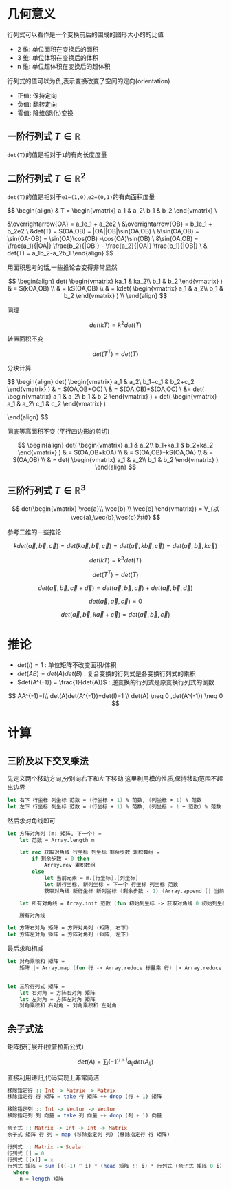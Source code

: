 # 几何意义

行列式可以看作是一个变换前后的围成的图形大小的的比值

- 2 维: 单位面积在变换后的面积
- 3 维: 单位体积在变换后的体积
- n 维: 单位超体积在变换后的超体积

行列式的值可以为负,表示变换改变了空间的定向(orientation)

- 正值: 保持定向
- 负值: 翻转定向
- 零值: 降维(退化)变换

## 一阶行列式 $T \in \mathbb{R}$

`det(T)`的值是相对于`1`的有向长度度量

## 二阶行列式 $T \in \mathbb{R}^{2}$

`det(T)`的值是相对于`e1=(1,0)`,`e2=(0,1)`的有向面积度量

$$
\begin{align}
& T =
 \begin{vmatrix}
 a_1 &  a_2\\
 b_1 & b_2
\end{vmatrix} \\

&\overrightarrow{OA} = a_1e_1 + a_2e2 \\
&\overrightarrow{OB} = b_1e_1 + b_2e2 \\
&det(T) = S(OA,OB) = |OA||OB|\sin(OA,OB) \\
&\sin(OA,OB) = \sin(OA-OB) = \sin(OA)\cos(OB) -\cos(OA)\sin(OB) \\
&\sin(OA,OB) = \frac{a_1}{|OA|} \frac{b_2}{|OB|} -  \frac{a_2}{|OA|} \frac{b_1}{|OB|} \\
& det(T) = a_1b_2-a_2b_1
\end{align}
$$

用面积思考的话,一些推论会变得非常显然

$$
\begin{align}
det(
\begin{vmatrix}
 ka_1 &  ka_2\\
 b_1 & b_2
\end{vmatrix}
) 
& = S(kOA,OB) \\
& = kS(OA,OB) \\
& = kdet(
\begin{vmatrix}
 a_1 &  a_2\\
 b_1 & b_2
\end{vmatrix}
) \\
\end{align}
$$

同理

$$
det(
kT
) = k^2det(T)
$$

转置面积不变

$$
det(T^{T}) = det(T)
$$

分块计算

$$
\begin{align}
det(
\begin{vmatrix}
 a_1 &  a_2\\
 b_1+c_1 & b_2+c_2
\end{vmatrix}
)
& = S(OA,OB+OC) \\
& = S(OA,OB)+S(OA,OC) \\
&= det(
\begin{vmatrix}
 a_1 &  a_2\\
 b_1 & b_2
\end{vmatrix}
)
+
det(
\begin{vmatrix}
 a_1 &  a_2\\
 c_1 & c_2
\end{vmatrix}
)

\end{align}
$$

同底等高面积不变 (平行四边形的剪切)

$$
\begin{align}
det(
\begin{vmatrix}
 a_1 &  a_2\\
 b_1+ka_1 & b_2+ka_2
\end{vmatrix}
)
& = S(OA,OB+kOA) \\
& = S(OA,OB)+kS(OA,OA) \\
& = S(OA,OB) \\
& = det(
\begin{vmatrix}
 a_1 &  a_2\\
 b_1 & b_2
\end{vmatrix}
)
\end{align}
$$

## 三阶行列式 $T \in \mathbb{R}^{3}$

$$
det(\begin{vmatrix}
 \vec{a}\\
 \vec{b} \\
 \vec{c}
\end{vmatrix}) = V_{以\vec{a},\vec{b},\vec{c}为棱}
$$

参考二维的一些推论

$$kdet(\vec{a},\vec{b},\vec{c}) = det(k\vec{a},\vec{b},\vec{c})= det(\vec{a},k\vec{b},\vec{c}) = det(\vec{a},\vec{b},k\vec{c})$$

$$det(kT)= k^{3}det(T)$$

$$det(T^{T})= det(T)$$

$$det(\vec{a},\vec{b},\vec{c}+\vec{d})= det(\vec{a},\vec{b},\vec{c}) + det(\vec{a},\vec{b},\vec{d})$$

$$det(\vec{a},\vec{a},\vec{c}) = 0$$

$$det(\vec{a},\vec{b},k\vec{a}+\vec{c})= det(\vec{a},\vec{b},\vec{c})$$

# 推论

- $det(I) = 1$ : 单位矩阵不改变面积/体积
- $det(AB) = det(A)det(B)$ : 复合变换的行列式是各变换行列式的乘积
- $det(A^{-1}) = \frac{1}{det(A)}$ : 逆变换的行列式是原变换行列式的倒数

$$
AA^{-1}=I\\
det(A)det(A^{-1})=det(I)=1 \\
det(A) \neq 0 ,det(A^{-1}) \neq 0
$$

# 计算

## 三阶及以下交叉乘法

先定义两个移动方向,分别向右下和左下移动
这里利用模的性质,保持移动范围不超出边界

```fsharp
let 右下 行坐标 列坐标 范数 = (行坐标 + 1) % 范数, (列坐标 + 1) % 范数
let 左下 行坐标 列坐标 范数 = (行坐标 + 1) % 范数, (列坐标 - 1 + 范数) % 范数
```

然后求对角线即可

```fsharp
let 方阵对角列 (m: 矩阵, 下一个) =
    let 范数 = Array.length m

    let rec 获取对角线 行坐标 列坐标 剩余步数 累积数组 =
        if 剩余步数 = 0 then
            Array.rev 累积数组
        else
            let 当前元素 = m.[行坐标].[列坐标]
            let 新行坐标, 新列坐标 = 下一个 行坐标 列坐标 范数
            获取对角线 新行坐标 新列坐标 (剩余步数 - 1) (Array.append [| 当前元素 |] 累积数组)

    let 所有对角线 = Array.init 范数 (fun 初始列坐标 -> 获取对角线 0 初始列坐标 范数 [||])

    所有对角线

let 方阵右对角 矩阵 = 方阵对角列 (矩阵, 右下)
let 方阵左对角 矩阵 = 方阵对角列 (矩阵, 左下)
```

最后求和相减

```fsharp
let 对角乘积和 矩阵 =
    矩阵 |> Array.map (fun 行 -> Array.reduce 标量乘 行) |> Array.reduce 标量加


let 三阶行列式 矩阵 =
    let 右对角 = 方阵右对角 矩阵
    let 左对角 = 方阵左对角 矩阵
    对角乘积和 右对角 - 对角乘积和 左对角
```

## 余子式法

矩阵按行展开(拉普拉斯公式)

$$
det(A) = \sum_{i} (-1)^{i+j}a_{ij}det(A_{ij})
$$

直接利用递归,代码实现上非常简洁

```haskell
移除指定行 :: Int -> Matrix -> Matrix
移除指定行 行 矩阵 = take 行 矩阵 ++ drop (行 + 1) 矩阵

移除指定列 :: Int -> Vector -> Vector
移除指定列 列 向量 = take 列 向量 ++ drop (列 + 1) 向量

余子式 :: Matrix -> Int -> Int -> Matrix
余子式 矩阵 行 列 = map (移除指定列 列) (移除指定行 行 矩阵)

行列式 :: Matrix -> Scalar
行列式 [] = 0
行列式 [[x]] = x
行列式 矩阵 = sum [((-1) ^ i) * (head 矩阵 !! i) * 行列式 (余子式 矩阵 0 i) | i <- [0 .. n - 1]]
  where
    n = length 矩阵
```

